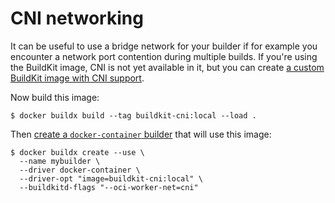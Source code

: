# CNI networking

It can be useful to use a bridge network for your builder if for example you
encounter a network port contention during multiple builds. If you're using
the BuildKit image, CNI is not yet available in it, but you can create
[a custom BuildKit image with CNI support](https://github.com/moby/buildkit/blob/master/docs/cni-networking.md).

Now build this image:

```console
$ docker buildx build --tag buildkit-cni:local --load .
```

Then [create a `docker-container` builder](../reference/buildx_create.md) that
will use this image:

```console
$ docker buildx create --use \
  --name mybuilder \
  --driver docker-container \
  --driver-opt "image=buildkit-cni:local" \
  --buildkitd-flags "--oci-worker-net=cni"
```
